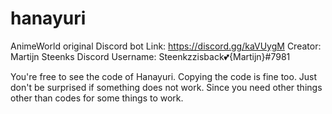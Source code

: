 # hanayuri
AnimeWorld original Discord bot
Link: https://discord.gg/kaVUygM
Creator: Martijn Steenks
Discord Username: Steenkzzisback💕{Martijn}#7981

You're free to see the code of Hanayuri.
Copying the code is fine too. Just don't be surprised if something does not work. Since you need other things other than codes for some things to work.
